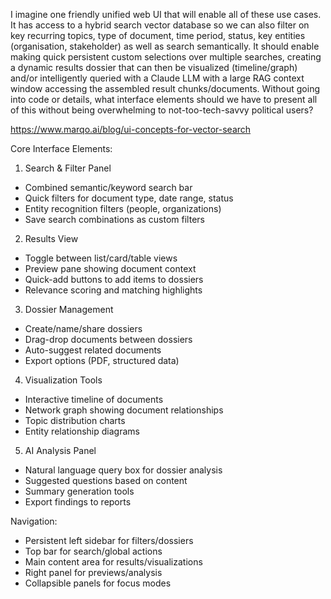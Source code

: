 
I imagine one friendly unified web UI that will enable all of these use cases. It has access to a hybrid search vector database so we can also filter on key recurring topics, type of document, time period, status, key entities (organisation, stakeholder) as well as search semantically. It should enable making quick persistent custom selections over multiple searches, creating a dynamic results dossier that can then be visualized (timeline/graph) and/or intelligently queried with a Claude LLM with a large RAG context window accessing the assembled result chunks/documents. Without going into code or details, what interface elements should we have to present all of this without being overwhelming to not-too-tech-savvy political users?


https://www.marqo.ai/blog/ui-concepts-for-vector-search


Core Interface Elements:

1. Search & Filter Panel
- Combined semantic/keyword search bar
- Quick filters for document type, date range, status
- Entity recognition filters (people, organizations)
- Save search combinations as custom filters

2. Results View
- Toggle between list/card/table views
- Preview pane showing document context
- Quick-add buttons to add items to dossiers
- Relevance scoring and matching highlights

3. Dossier Management
- Create/name/share dossiers
- Drag-drop documents between dossiers
- Auto-suggest related documents
- Export options (PDF, structured data)

4. Visualization Tools
- Interactive timeline of documents
- Network graph showing document relationships
- Topic distribution charts
- Entity relationship diagrams

5. AI Analysis Panel
- Natural language query box for dossier analysis
- Suggested questions based on content
- Summary generation tools
- Export findings to reports

Navigation:
- Persistent left sidebar for filters/dossiers
- Top bar for search/global actions
- Main content area for results/visualizations
- Right panel for previews/analysis
- Collapsible panels for focus modes